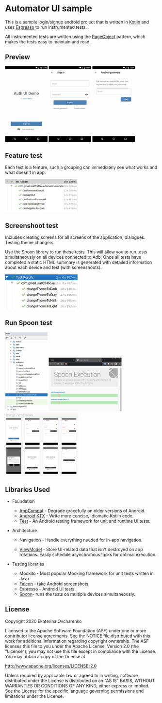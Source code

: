 # Automator UI sample

This is a sample login/signup android project that is written in [Kotlin](https://github.com/JetBrains/kotlin) and uses [Espresso](https://developer.android.com/intl/ja/tools/testing-support-library/index.html#Espresso) to run instrumented tests.

All instrumented tests are written using the [PageObject](https://alexilyenko.github.io/uiautomator-page-object/) pattern, which makes the tests easy to maintain and read.



## Preview

<p align="left">   <img width="140"src="screenshots\phone_welcome.png">
        <img width="140"src="screenshots\phone_sign_in.png">
    <img width="140"src="screenshots\phone_recover_password.png">
</p>



## Feature test

Each test is a feature, such a grouping can immediately see what works and what doesn't in app.

<p align="left">   <img width="240"src="screenshots\feature_test.png">
  </p>

## Screenshoot test

Includes creating screens for all screens of the application, dialogues. Testing theme changers.

Use the Spoon library to run these tests. This will allow you to run tests simultaneously on all devices connected to Adb. Once all tests have completed a static HTML summary is generated with detailed information about each device and test (with screenshoots).

<p align="left">   <img width="240"src="screenshots\screenshoots-test.png">
  </p>


## Run Spoon test

<p align="left">   <img width="140"src="screenshots\spoon_test_run.png">
  <img width="240"src="screenshots\static_html_summary.png">
           <img width="240"src="screenshots\screenshoots.png">
</p>


## Libraries Used

- Foundation

  - [AppCompat](https://developer.android.com/topic/libraries/support-library/packages#v7-appcompat) - Degrade gracefully on older versions of Android.
  - [Android KTX](https://developer.android.com/kotlin/ktx) - Write more concise, idiomatic Kotlin code.
  - [Test](https://developer.android.com/training/testing/) - An Android testing framework for unit and runtime UI tests.

- Architecture

  - [Navigation](https://developer.android.com/topic/libraries/architecture/navigation/) - Handle everything needed for in-app navigation.

  - [ViewModel](https://developer.android.com/topic/libraries/architecture/viewmodel) - Store UI-related data that isn't destroyed on app rotations. Easily schedule asynchronous tasks for optimal execution.
    

- Testing libraries

  - Mockito - Most popular Mocking framework for unit tests written in Java.
  - [Falcon](https://github.com/jraska/Falcon/) - take Android screenshots 
  - Espresso - Android UI tests.
  - [Spoon](https://github.com/square/spoon/)-  runs the tests on multiple devices simultaneously.

## License

Copyright 2020 Ekaterina Ovcharenko

Licensed to the Apache Software Foundation (ASF) under one or more contributor license agreements. See the NOTICE file distributed with this work for additional information regarding copyright ownership. The ASF licenses this file to you under the Apache License, Version 2.0 (the "License"); you may not use this file except in compliance with the License. You may obtain a copy of the License at

http://www.apache.org/licenses/LICENSE-2.0

Unless required by applicable law or agreed to in writing, software distributed under the License is distributed on an "AS IS" BASIS, WITHOUT WARRANTIES OR CONDITIONS OF ANY KIND, either express or implied. See the License for the specific language governing permissions and limitations under the License.